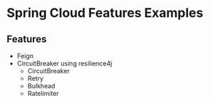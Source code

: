# Spring Cloud Features Examples

## Features 

- Feign
- CircuitBreaker using resilience4j
  - CircuitBreaker
  - Retry
  - Bulkhead
  - Ratelimiter
